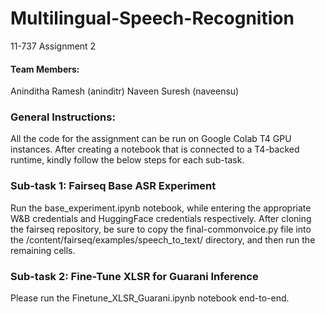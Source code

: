 # Multilingual-Speech-Recognition
11-737 Assignment 2

#### Team Members:
Aninditha Ramesh (aninditr)
Naveen Suresh (naveensu)

### General Instructions:
All the code for the assignment can be run on Google Colab T4 GPU instances. After creating a notebook that is connected to a T4-backed runtime, kindly follow the below steps for each sub-task.

### Sub-task 1: Fairseq Base ASR Experiment
Run the base_experiment.ipynb notebook, while entering the appropriate W&B credentials and HuggingFace credentials respectively. After cloning the fairseq repository, be sure to copy the final-commonvoice.py file into the /content/fairseq/examples/speech_to_text/ directory, and then run the remaining cells.

### Sub-task 2: Fine-Tune XLSR for Guarani Inference

Please run the Finetune_XLSR_Guarani.ipynb notebook end-to-end.

